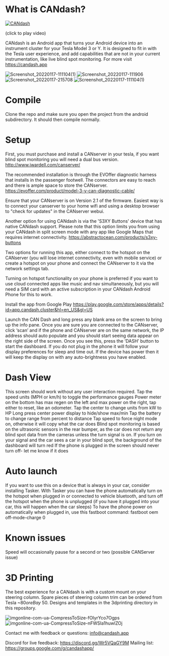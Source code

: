 # What is CANdash?

[![CANdash](http://img.youtube.com/vi/FqJygy1jJZ8/0.jpg)](http://www.youtube.com/watch?v=FqJygy1jJZ8 "CANdash Raw Footage")

(click to play video)

CANdash is an Android app that turns your Android device into an instrument cluster for your Tesla Model 3 or Y. It is designed to fit in with the Tesla user experience, and add capabilities that are not in your current instrumentation, like live blind spot monitoring. For more visit https://candash.app

![Screenshot_20220117-111104(1)](https://user-images.githubusercontent.com/523563/150214706-b8a09117-093d-4b32-a459-79da69aa4502.png)
![Screenshot_20220117-111906](https://user-images.githubusercontent.com/523563/150214790-605ee20e-3476-44c4-b3ee-4e4ba719deb6.png)
![Screenshot_20220117-215708](https://user-images.githubusercontent.com/523563/150214798-1ab54da6-b6b5-4706-8313-37d6294a09ed.png)
![Screenshot_20220117-111104(1)](https://user-images.githubusercontent.com/523563/150214811-041b5a21-c847-4523-bcc9-dc4fb804bd6c.png)


# Compile

Clone the repo and make sure you open the project from the android subdirectory. It should then compile normally.

# Setup

First, you must purchase and install a CANserver in your tesla, if you want blind spot monitoring you will need a dual bus version. http://www.jwardell.com/canserver/

The recommended installation is through the EVOffer diagnostic harness that installs in the passenger footwell. The connectors are easy to reach and there is ample space to store the CANserver. https://evoffer.com/product/model-3-y-can-diagnostic-cable/

Ensure that your CANserver is on Version 2.1 of the firmware. Easiest way is to connect your canserver to your home wifi and using a desktop browser to "check for updates" in the CANserver webui.

Another option for using CANdash is via the 'S3XY Buttons' device that has native CANdash support. Please note that this option limits you from using your CANdash in split screen mode with any app like Google Maps that requires internet connectivity. https://abstractocean.com/products/s3xy-buttons

Two options for running this app, either connect to the hotspot on the CANserver (you will lose internet connectivity, even with mobile service) or create a hotspot on your phone and connect the CANserver to it via the network settings tab.

Turning on hotspot functionality on your phone is preferred if you want to use cloud connected apps like music and nav simultaneously, but you will need a SIM card with an active subscription in your CANdash Android Phone for this to work.

Install the app from Google Play https://play.google.com/store/apps/details?id=app.candash.cluster&hl=en_US&gl=US

Launch the CAN Dash and long press any blank area on the screen to bring up the info pane. 
Once you are sure you are connected to the CANserver, click ‘scan’ and if the phone and CANserver are on the same network, the IP address should auto populate and you should start seeing data appear on the right side of the screen. Once you see this, press the ‘DASH’ button to start the dashboard.
If you do not plug in the phone it will follow your display preferences for sleep and time out. If the device has power then it will keep the display on with any auto-brightness you have enabled.

# Dash View

This screen should work without any user interaction required.
Tap the speed units (MPH or km/h) to toggle the performance gauges
Power meter on the bottom has max regen on the left and max power on the right, tap either to reset, like an odometer. Tap the center to change units from kW to HP
Long press center power display to hide/show max/min
Tap the battery to change range from percent to distance
Tap speed to force night mode on, otherwise it will copy what the car does
Blind spot monitoring is based on the ultrasonic sensors in the rear bumper, as the car does not return any blind spot data from the cameras unless the turn signal is on. 
If you turn on your signal and the car sees a car in your blind spot, the background of the dashboard will turn red
If the phone is plugged in the screen should never turn off- let me know if it does

# Auto launch

If you want to use this on a device that is always in your car, consider installing Tasker. With Tasker you can have the phone automatically turn on the hotspot when plugged in or connected to vehicle bluetooth, and turn off the hotspot when the phone is unplugged (if you have it plugged into your car, this will happen when the car sleeps)
To have the phone power on automatically when plugged in, use this fastboot command: fastboot oem off-mode-charge 0

# Known issues

Speed will occasionally pause for a second or two (possible CANServer issue)

# 3D Printing

The best experience for a CANdash is with a custom mount on your steering column. Spare pieces of steering column trim can be ordered from Tesla ~$80 or eBay ~$50. Designs and templates in the 3dprinting directory in this repository.

![imgonline-com-ua-CompressToSize-fOIyrYco7Ogps](https://user-images.githubusercontent.com/523563/150484151-ed40c8b7-5376-48e8-a64a-dab1e5cfbbaa.jpg)
![imgonline-com-ua-CompressToSize-nFWSIa1huwlZOj](https://user-images.githubusercontent.com/523563/150484156-4d77b172-028f-4520-8650-c186b8539c51.jpg)


Contact me with  feedback or questions: info@candash.app

Discord for live feedback: https://discord.gg/Wr5VQaGY9M
Mailing list: https://groups.google.com/g/candashapp/
